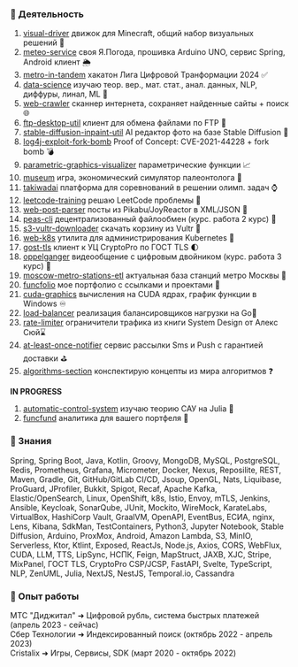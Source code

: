 ### 📂 Деятельность

1. <a href="https://github.com/funcid/visual-driver">visual-driver</a> движок для Minecraft, общий набор визуальных решений 💎
2. <a href="https://github.com/funcid/meteo-service">meteo-service</a> своя Я.Погода, прошивка Arduino UNO, сервис Spring, Android клиент 🌦
3. <a href="https://github.com/funcid/metro-in-tandem">metro-in-tandem</a> хакатон Лига Цифровой Транформации 2024 ✅
4. <a href="https://github.com/funcid/data-science">data-science</a> изучаю теор. вер., мат. стат., анал. данных, NLP, диффуры, линал, ML 🧠
5. <a href="https://github.com/funcid/web-crawler">web-crawler</a> cканнер интернета, сохраняет найденные сайты + поиск 🌐
6. <a href="https://github.com/funcid/ftp-desktop-util">ftp-desktop-util</a> клиент для обмена файлами по FTP 📂
7. <a href="https://github.com/funcid/stable-diffusion-inpaint-util">stable-diffusion-inpaint-util</a> AI редактор фото на базе Stable Diffusion 🔄
8. <a href="https://github.com/funcid/log4j-exploit-fork-bomb">log4j-exploit-fork-bomb</a> Proof of Concept: CVE-2021-44228 + fork bomb 💣
9. <a href="https://github.com/funcid/parametric-graphics-visualizer">parametric-graphics-visualizer</a> параметрические функции 📈
10. <a href="https://github.com/cristalix-developers/museum">museum</a> игра, экономический симулятор палеонтолога 🏦
11. <a href="https://github.com/funcid/takiwadai">takiwadai</a> платформа для соревнований в решении олимп. задач ⌚
12. <a href="https://github.com/funcid/leetcode-training">leetcode-training</a> решаю LeetCode проблемы 👺
13. <a href="https://github.com/funcid/web-post-parser">web-post-parser</a> посты из Pikabu/JoyReactor в XML/JSON 📄
14. <a href="https://github.com/funcid/peas-cli">peas-cli</a> децентрализованный файлообмен (курс. работа 2 курс) 📲
15. <a href="https://github.com/funcid/s3-vultr-downloader">s3-vultr-downloader</a> скачать корзину из Vultr 💫
16. <a href="https://github.com/funcid/web-k8s">web-k8s</a> утилита для администрирования Kubernetes 👀
17. <a href="https://github.com/funcid/gost-tls">gost-tls</a> клиент к УЦ CryptoPro по ГОСТ TLS 🌓
18. <a href="https://github.com/Oppelganger">oppelganger</a> видеообщение с цифровым двойником (курс. работа 3 курс) 🤕
19. <a href="https://github.com/funcid/moscow-metro-stations-etl">moscow-metro-stations-etl</a> актуальная база станций метро Москвы 🚈
20. <a href="https://github.com/funcid/funcfolio">funcfolio</a> мое портфолио с ссылками и проектами 🌄
21. <a href="https://github.com/funcid/cuda-graphics">cuda-graphics</a> вычисления на CUDA ядрах, график функции в Windows ♾
22. <a href="https://github.com/funcid/load-balancer">load-balancer</a> реализация балансировщиков нагрузки на Go📡
23. <a href="https://github.com/funcid/rate-limiter">rate-limiter</a> ограничители трафика из книги System Design от Алекс Сюй⌛
24. <a href="https://github.com/funcid/at-least-once-notifier">at-least-once-notifier</a> сервис рассылки Sms и Push с гарантией доставки ⛳
25. <a href="https://github.com/funcid/algorithms-section">algorithms-section</a> конспектирую концепты из мира алгоритмов ❓

<strong>IN PROGRESS</strong>
1. <a href="https://github.com/funcid/automatic-control-system">automatic-control-system</a> изучаю теорию САУ на Julia 🐚
2. <a href="https://github.com/funcid/funcfund">funcfund</a> аналитика для вашего портфеля 💸

### 🧠 Знания 
Spring, Spring Boot, Java, Kotlin, Groovy, MongoDB, MySQL, PostgreSQL, Redis, Prometheus, Grafana, Micrometer, Docker, Nexus, Reposilite, REST, Maven, Gradle, Git, GitHub/GitLab CI/CD, Jsoup, OpenGL, Nats, Liquibase, ProGuard, JProfiler, Bukkit, Spigot, Recaf, Apache Kafka, Elastic/OpenSearch, Linux, OpenShift, k8s, Istio, Envoy, mTLS, Jenkins, Ansible, Keycloak, SonarQube, JUnit, Mockito, WireMock, KarateLabs, VirtualBox, HashiCorp Vault, GraalVM, OpenAPI, EventBus, ЕСИА, nginx, Lens, Kibana, SdkMan, TestContainers, Python3, Jupyter Notebook, Stable Diffusion, Arduino, ProxMox, Android, Amazon Lambda, S3, MinIO, Serverless, Ktor, Ktlint, Exposed, ReactJs, Node.js, Axios, CORS, WebFlux, CUDA, LLM, TTS, LipSync, НСПК, Feign, MapStruct, JAXB, XJC, Stripe, MixPanel, ГОСТ TLS, CryptoPro CSP/JCSP, FastAPI, Svelte, TypeScript, NLP, ZenUML, Julia, NextJS, NestJS, Temporal.io, Cassandra



### 💎 Опыт работы

МТС "Диджитал" ➜ Цифровой рубль, система быстрых платежей (апрель 2023 - сейчас)<br>
Сбер Технологии ➜ Индексированный поиск (октябрь 2022 - апрель 2023)<br>
Cristalix ➜ Игры, Сервисы, SDK (март 2020 - октябрь 2022)<br>
